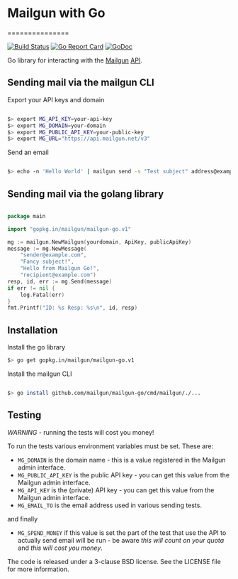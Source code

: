 # Mailgun with Go

===============

[![Build Status](https://img.shields.io/travis/forrest321/mailgun-go/master.svg)](https://travis-ci.org/forrest321/mailgun-go)
[![Go Report Card](https://goreportcard.com/badge/github.com/forrest321/mailgun-go)](https://goreportcard.com/report/github.com/forrest321/mailgun-go)
[![GoDoc](https://godoc.org/gopkg.in/mailgun/mailgun-go.v1?status.svg)](https://godoc.org/gopkg.in/mailgun/mailgun-go.v1)

Go library for interacting with the [Mailgun](https://mailgun.com/) [API](https://documentation.mailgun.com/api_reference.html).

## Sending mail via the mailgun CLI

Export your API keys and domain

```bash

$> export MG_API_KEY=your-api-key
$> export MG_DOMAIN=your-domain
$> export MG_PUBLIC_API_KEY=your-public-key
$> export MG_URL="https://api.mailgun.net/v3"

```

Send an email

```bash

$> echo -n 'Hello World' | mailgun send -s "Test subject" address@example.com
```

## Sending mail via the golang library

```go

package main

import "gopkg.in/mailgun/mailgun-go.v1"

mg := mailgun.NewMailgun(yourdomain, ApiKey, publicApiKey)
message := mg.NewMessage(
    "sender@example.com",
    "Fancy subject!",
    "Hello from Mailgun Go!",
    "recipient@example.com")
resp, id, err := mg.Send(message)
if err != nil {
    log.Fatal(err)
}
fmt.Printf("ID: %s Resp: %s\n", id, resp)
```

## Installation

Install the go library

```bash
$> go get gopkg.in/mailgun/mailgun-go.v1
```

Install the mailgun CLI

```bash

$> go install github.com/mailgun/mailgun-go/cmd/mailgun/./...

```

## Testing

*WARNING* - running the tests will cost you money!

To run the tests various environment variables must be set. These are:

* `MG_DOMAIN` is the domain name - this is a value registered in the Mailgun admin interface.
* `MG_PUBLIC_API_KEY` is the public API key - you can get this value from the Mailgun admin interface.
* `MG_API_KEY` is the (private) API key - you can get this value from the Mailgun admin interface.
* `MG_EMAIL_TO` is the email address used in various sending tests.

and finally

* `MG_SPEND_MONEY` if this value is set the part of the test that use the API to actually send email will be run - be aware *this will count on your quota* and *this _will_ cost you money*.

The code is released under a 3-clause BSD license. See the LICENSE file for more information.
